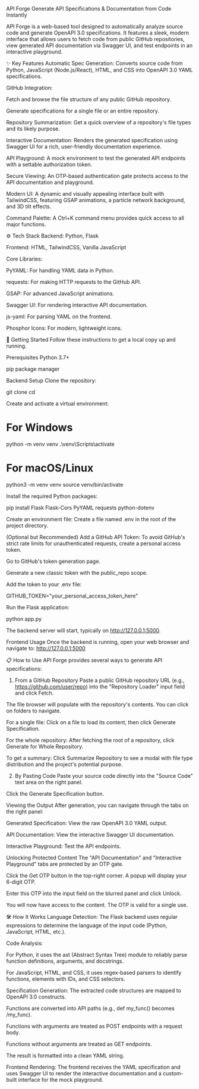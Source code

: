API Forge
Generate API Specifications & Documentation from Code Instantly

API Forge is a web-based tool designed to automatically analyze source code and generate OpenAPI 3.0 specifications. It features a sleek, modern interface that allows users to fetch code from public GitHub repositories, view generated API documentation via Swagger UI, and test endpoints in an interactive playground.

✨ Key Features
Automatic Spec Generation: Converts source code from Python, JavaScript (Node.js/React), HTML, and CSS into OpenAPI 3.0 YAML specifications.

GitHub Integration:

Fetch and browse the file structure of any public GitHub repository.

Generate specifications for a single file or an entire repository.

Repository Summarization: Get a quick overview of a repository's file types and its likely purpose.

Interactive Documentation: Renders the generated specification using Swagger UI for a rich, user-friendly documentation experience.

API Playground: A mock environment to test the generated API endpoints with a settable authorization token.

Secure Viewing: An OTP-based authentication gate protects access to the API documentation and playground.

Modern UI: A dynamic and visually appealing interface built with TailwindCSS, featuring GSAP animations, a particle network background, and 3D tilt effects.

Command Palette: A Ctrl+K command menu provides quick access to all major functions.

⚙️ Tech Stack
Backend: Python, Flask

Frontend: HTML, TailwindCSS, Vanilla JavaScript

Core Libraries:

PyYAML: For handling YAML data in Python.

requests: For making HTTP requests to the GitHub API.

GSAP: For advanced JavaScript animations.

Swagger UI: For rendering interactive API documentation.

js-yaml: For parsing YAML on the frontend.

Phosphor Icons: For modern, lightweight icons.

🚀 Getting Started
Follow these instructions to get a local copy up and running.

Prerequisites
Python 3.7+

pip package manager

Backend Setup
Clone the repository:

git clone <your-repository-url>
cd <repository-folder>

Create and activate a virtual environment:

# For Windows
python -m venv venv
.\venv\Scripts\activate

# For macOS/Linux
python3 -m venv venv
source venv/bin/activate

Install the required Python packages:

pip install Flask Flask-Cors PyYAML requests python-dotenv

Create an environment file:
Create a file named .env in the root of the project directory.

(Optional but Recommended) Add a GitHub API Token:
To avoid GitHub's strict rate limits for unauthenticated requests, create a personal access token.

Go to GitHub's token generation page.

Generate a new classic token with the public_repo scope.

Add the token to your .env file:

GITHUB_TOKEN="your_personal_access_token_here"

Run the Flask application:

python app.py

The backend server will start, typically on http://127.0.0.1:5000.

Frontend Usage
Once the backend is running, open your web browser and navigate to:
http://127.0.0.1:5000

📋 How to Use
API Forge provides several ways to generate API specifications:

1. From a GitHub Repository
Paste a public GitHub repository URL (e.g., https://github.com/user/repo) into the "Repository Loader" input field and click Fetch.

The file browser will populate with the repository's contents. You can click on folders to navigate.

For a single file: Click on a file to load its content, then click Generate Specification.

For the whole repository: After fetching the root of a repository, click Generate for Whole Repository.

To get a summary: Click Summarize Repository to see a modal with file type distribution and the project's potential purpose.

2. By Pasting Code
Paste your source code directly into the "Source Code" text area on the right panel.

Click the Generate Specification button.

Viewing the Output
After generation, you can navigate through the tabs on the right panel:

Generated Specification: View the raw OpenAPI 3.0 YAML output.

API Documentation: View the interactive Swagger UI documentation.

Interactive Playground: Test the API endpoints.

Unlocking Protected Content
The "API Documentation" and "Interactive Playground" tabs are protected by an OTP gate.

Click the Get OTP button in the top-right corner. A popup will display your 6-digit OTP.

Enter this OTP into the input field on the blurred panel and click Unlock.

You will now have access to the content. The OTP is valid for a single use.

🛠️ How It Works
Language Detection: The Flask backend uses regular expressions to determine the language of the input code (Python, JavaScript, HTML, etc.).

Code Analysis:

For Python, it uses the ast (Abstract Syntax Tree) module to reliably parse function definitions, arguments, and docstrings.

For JavaScript, HTML, and CSS, it uses regex-based parsers to identify functions, elements with IDs, and CSS selectors.

Specification Generation: The extracted code structures are mapped to OpenAPI 3.0 constructs.

Functions are converted into API paths (e.g., def my_func() becomes /my_func).

Functions with arguments are treated as POST endpoints with a request body.

Functions without arguments are treated as GET endpoints.

The result is formatted into a clean YAML string.

Frontend Rendering: The frontend receives the YAML specification and uses Swagger UI to render the interactive documentation and a custom-built interface for the mock playground.
